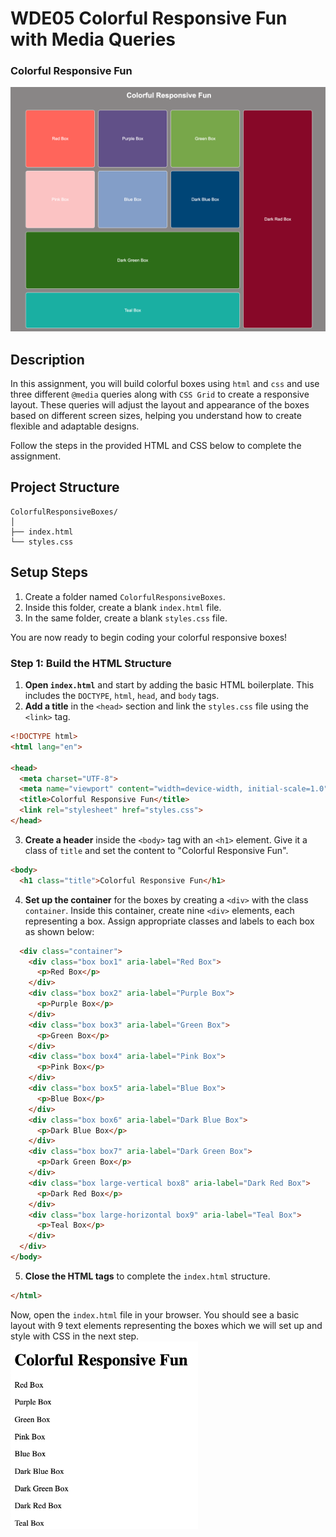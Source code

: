 # WDE05 Colorful Responsive Fun with Media Queries

### Colorful Responsive Fun
![Screenshot of the finished webpage](./assets/images/example.png)

## Description
In this assignment, you will build colorful boxes using `html` and `css` and use three different `@media` queries along with `CSS Grid` to create a responsive layout. These queries will adjust the layout and appearance of the boxes based on different screen sizes, helping you understand how to create flexible and adaptable designs.

Follow the steps in the provided HTML and CSS below to complete the assignment.

## Project Structure
```
ColorfulResponsiveBoxes/
│
├── index.html
└── styles.css
```

## Setup Steps
1. Create a folder named `ColorfulResponsiveBoxes`.
2. Inside this folder, create a blank `index.html` file.
3. In the same folder, create a blank `styles.css` file.

You are now ready to begin coding your colorful responsive boxes!

### Step 1: Build the HTML Structure
1. **Open `index.html`** and start by adding the basic HTML boilerplate. This includes the `DOCTYPE`, `html`, `head`, and `body` tags.
2. **Add a title** in the `<head>` section and link the `styles.css` file using the `<link>` tag.

```html
<!DOCTYPE html>
<html lang="en">

<head>
  <meta charset="UTF-8">
  <meta name="viewport" content="width=device-width, initial-scale=1.0">
  <title>Colorful Responsive Fun</title>
  <link rel="stylesheet" href="styles.css">
</head>
```

3. **Create a header** inside the `<body>` tag with an `<h1>` element. Give it a class of `title` and set the content to "Colorful Responsive Fun".

```html
<body>
  <h1 class="title">Colorful Responsive Fun</h1>
```

4. **Set up the container** for the boxes by creating a `<div>` with the class `container`. Inside this container, create nine `<div>` elements, each representing a box. Assign appropriate classes and labels to each box as shown below:

```html
  <div class="container">
    <div class="box box1" aria-label="Red Box">
      <p>Red Box</p>
    </div>
    <div class="box box2" aria-label="Purple Box">
      <p>Purple Box</p>
    </div>
    <div class="box box3" aria-label="Green Box">
      <p>Green Box</p>
    </div>
    <div class="box box4" aria-label="Pink Box">
      <p>Pink Box</p>
    </div>
    <div class="box box5" aria-label="Blue Box">
      <p>Blue Box</p>
    </div>
    <div class="box box6" aria-label="Dark Blue Box">
      <p>Dark Blue Box</p>
    </div>
    <div class="box box7" aria-label="Dark Green Box">
      <p>Dark Green Box</p>
    </div>
    <div class="box large-vertical box8" aria-label="Dark Red Box">
      <p>Dark Red Box</p>
    </div>
    <div class="box large-horizontal box9" aria-label="Teal Box">
      <p>Teal Box</p>
    </div>
  </div>
</body>
```

5. **Close the HTML tags** to complete the `index.html` structure.

```html
</html>
```
Now, open the `index.html` file in your browser. 
You should see a basic layout with 9 text elements representing the boxes which we will set up and style with CSS in the next step.
<img src="./assets/images/example2.png" alt="Screenshot of the finished index.html" width="300" height="300">
